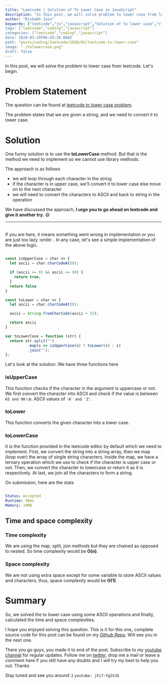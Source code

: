 ```yaml
---
title: "Leetcode | Solution of To Lower Case in JavaScript"
description: "In this post, we will solve problem to lower case from leetcode. Let's begin."
author: "Rishabh Jain"
keywords: ["leetcode","js","javascript","Solution of to lower case","rishabh","jain","rishabh jain","rishabh1403","blog","competitive","coding","programming","tech","technology", interview", "interview questions"]
tags: ["leetcode","coding","javascript"]
categories: ["leetcode","coding","javascript"]
date: 2020-03-29T06:43:28.060Z
path: "posts/coding/leetcode/2020/03/leetcode-to-lower-case"
image: "./tolowercase.png"
draft: false
---
```


In this post, we will solve the problem to lower case from leetcode. Let's begin.
<!--more-->

# Problem Statement
The question can be found at [leetcode to lower case problem](https://leetcode.com/problems/to-lower-case/).

The problem states that we are given a string, and we need to convert it to
lower case. 

# Solution

One funny solution is to use the **toLowerCase** method. But that is the method we need to implement so we cannot use library methods.

The approach is as follows

- we will loop through each character in the string
- if the character is in upper case, we'll convert it to lower case else move on
  to the next character
- we will need to convert the characters to ASCII and back to string in the operation

We have discussed the approach, **I urge you to go ahead on leetcode and give it another try**. :smile:

<hr />
<br />
If you are here, it means something went wrong in implementation or you are just too lazy :smile: . In any case, let's see a simple implementation of the above logic.

```js

const isUpperCase = char => {
  let ascii = char.charCodeAt(0);

  if (ascii >= 65 && ascii <= 90) {
    return true;
  }
  return false
}

const toLower = char => {
  let ascii = char.charCodeAt(0);

  ascii = String.fromCharCode(ascii + 32);

  return ascii
}

var toLowerCase = function (str) {
  return str.split("")
          .map(s => isUpperCase(s) ? toLower(s) : s)
          .join("");
};

```

Let's look at the solution. We have three functions here

### isUpperCase

This function checks if the character in the argument is uppercase or not. We first
convert the character into ASCII and check if the value is between `65 and 90`
i.e. ASCII values of `'A' and 'Z'`.

### toLower

This function converts the given character into a lower case.

### toLowerCase

It is the function provided in the leetcode editor by default which we need to
implement. First, we convert the string into a string array, then we map (loop
over) the array of single string characters. Inside the map, we have a ternary
operation which we use to check if the character is upper case or not. Then, we
convert the character to lowercase or return it as it is respectively. At last,
we join all the characters to form a string.

On submission, here are the stats


```yaml

Status: Accepted
Runtime: 48ms
Memory: 34MB

```

## Time and space complexity

### Time complexity

We are using the map, split, join methods but they are chained as opposed to nested.
So time complexity would be **O(n)**.

### Space complexity

We are not using extra space except for some variable to store ASCII values and characters, thus, space
complexity would be **O(1)**.

# Summary

So, we solved the to lower case using some ASCII operations and finally, calculated the time and space complexities.

I hope you enjoyed solving this question. This is it for this one, complete source code for this post can be found on my [Github Repo](https://github.com/rishabh1403/leetcode-javascript-solutions). Will see you in the next one.

There you go guys, you made it to end of the post.  Subscribe to my [youtube channel](https://www.youtube.com/rishabh1403) for regular updates. Follow me on [twitter](https://www.twitter.com/rishabhjain1403), drop me a mail or leave a comment here if you still have any doubts and I will try my best to help you out. Thanks

Stay tuned and see you around :)
`youtube: jFi7-YgIXJQ`